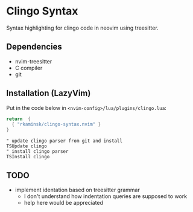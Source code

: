 # Clingo Syntax

Syntax highlighting for clingo code in neovim using treesitter.

## Dependencies

- nvim-treesitter
- C compiler
- git

## Installation (LazyVim)

Put in the code below in `<nvim-config>/lua/plugins/clingo.lua`:

```lua
return  {
  { "rkaminsk/clingo-syntax.nvim" }
}
```

```vim
" update clingo parser from git and install
TSUpdate clingo
" install clingo parser
TSInstall clingo
```

## TODO

- implement identation based on treesitter grammar
  - I don't understand how indentation queries are supposed to work
  - help here would be appreciated
